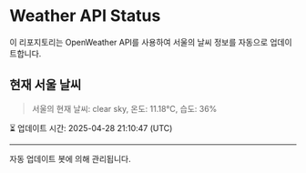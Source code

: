 
# Weather API Status

이 리포지토리는 OpenWeather API를 사용하여 서울의 날씨 정보를 자동으로 업데이트합니다.

## 현재 서울 날씨
> 서울의 현재 날씨: clear sky, 온도: 11.18°C, 습도: 36%

⏳ 업데이트 시간: 2025-04-28 21:10:47 (UTC)

---
자동 업데이트 봇에 의해 관리됩니다.
